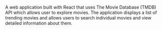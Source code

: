 A web application built with React that uses The Movie Database (TMDB) API which allows user to explore movies. 
The application displays a list of trending movies and allows users to search individual movies and view detailed information about them.
